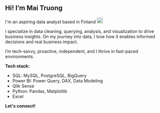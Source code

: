## Hi! I’m Mai Truong

I'm an aspiring data analyst based in Finland <img src="https://flagcdn.com/w20/fi.png" width="20" alt="Finland flag" />

I specialize in data cleaning, querying, analysis, and visualization to drive business insights. On my journey into data, I love how it enables informed decisions and real business impact.

I’m tech-savvy, proactive, independent, and I thrive in fast-paced environments.

**Tech stack:** 
- SQL: MySQL, PostgreSQL, BigQuery
- Power BI: Power Query, DAX, Data Modeling
- Qlik Sense
- Python: Pandas, Matplotlib
- Excel

**Let's connect!**
